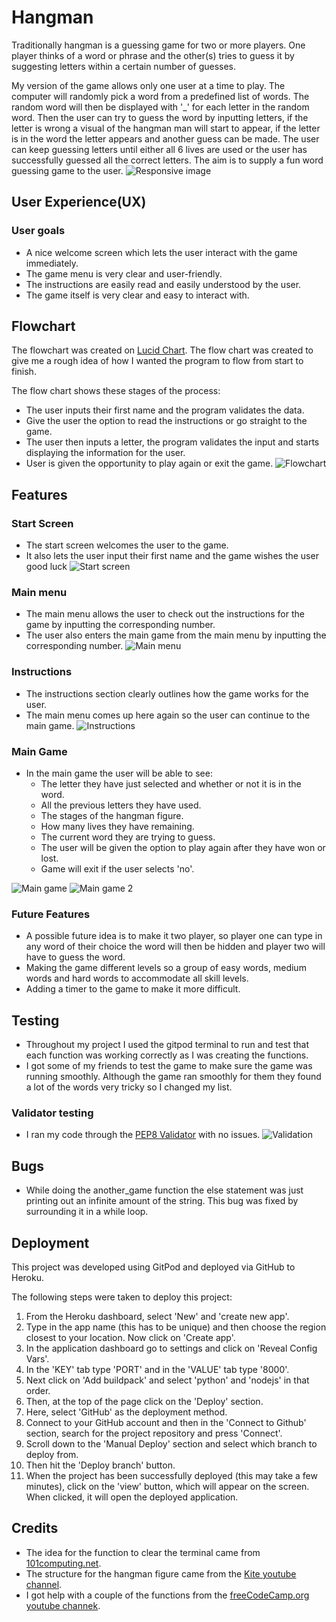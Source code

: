 # Hangman
Traditionally hangman is a guessing game for two or more players. One player thinks of a word or phrase and the other(s) tries to guess it by suggesting letters within a certain number of guesses.

My version of the game allows only one user at a time to play. The computer will randomly pick a word from a predefined list of words. The random word will then be displayed with '_' for each letter in the random word. Then the user can try to guess the word by inputting letters, if the letter is wrong a visual of the hangman man will start to appear, if the letter is in the word the letter appears and another guess can be made. The user can keep guessing letters until either all 6 lives are used or the user has successfully guessed all the correct letters. The aim is to supply a fun word guessing game to the user.
![Responsive image](images/responsive.jpg)

## User Experience(UX)
### User goals
* A nice welcome screen which lets the user interact with the game immediately.
* The game menu is very clear and user-friendly.
* The instructions are easily read and easily understood by the user.
* The game itself is very clear and easy to interact with.

## Flowchart
The flowchart was created on [Lucid Chart](https://www.lucidchart.com/pages/). The flow chart was created to give me a rough idea of how I wanted the program to flow from start to finish.

The flow chart shows these stages of the process:
* The user inputs their first name and the program validates the data.
* Give the user the option to read the instructions or go straight to the game.
* The user then inputs a letter, the program validates the input and starts displaying the information for the user.
* User is given the opportunity to play again or exit the game.
![Flowchart](images/lucid_chart.jpg)

## Features
### Start Screen
* The start screen welcomes the user to the game.
* It also lets the user input their first name and the game wishes the user good luck
![Start screen](images/start_screen.jpg)
### Main menu
* The main menu allows the user to check out the instructions for the game by inputting the corresponding number.
* The user also enters the main game from the main menu by inputting the corresponding number. 
![Main menu](images/main_menu.jpg)
### Instructions
* The instructions section clearly outlines how the game works for the user.
* The main menu comes up here again so the user can continue to the main game.
![Instructions](images/instructions.jpg)
### Main Game
* In the main game the user will be able to see: 
    * The letter they have just selected and whether or not it is in the word.
    * All the previous letters they have used.
    * The stages of the hangman figure.
    * How many lives they have remaining.
    * The current word they are trying to guess.
    * The user will be given the option to play again after they have won or lost.
    * Game will exit if the user selects 'no'.

![Main game](images/main_game.jpg)
![Main game 2](images/main_game2.jpg)

### Future Features
* A possible future idea is to make it two player, so player one can type in any word of their choice the word will then be hidden and player two will have to guess the word.
* Making the game different levels so a group of easy words, medium words and hard words to accommodate all skill levels. 
* Adding a timer to the game to make it more difficult. 

## Testing
* Throughout my project I used the gitpod terminal to run and test that each function was working correctly as I was creating the functions.
* I got some of my friends to test the game to make sure the game was running smoothly. Although the game ran smoothly for them they found a lot of the words very tricky so I changed my list.
### Validator testing
* I ran my code through the [PEP8 Validator](http://pep8online.com/) with no issues.
![Validation](images/pep8_validation.jpg)

## Bugs
* While doing the another_game function the else statement was just printing out an infinite amount of the string. This bug was fixed by surrounding it in a while loop.

## Deployment
This project was developed using GitPod and deployed via GitHub to Heroku.

The following steps were taken to deploy this project:

1. From the Heroku dashboard, select 'New' and 'create new app'.
2. Type in the app name (this has to be unique) and then choose the region closest to your location. Now click on 'Create app'.
3. In the application dashboard go to settings and click on 'Reveal Config Vars'.
4. In the 'KEY' tab type 'PORT' and in the 'VALUE' tab type '8000'.
5. Next click on 'Add buildpack' and select 'python' and 'nodejs' in that order.
6. Then, at the top of the page click on the 'Deploy' section.
7. Here, select 'GitHub' as the deployment method.
8. Connect to your GitHub account and then in the 'Connect to Github' section, search for the project repository and press 'Connect'.
9. Scroll down to the 'Manual Deploy' section and select which branch to deploy from.
10. Then hit the 'Deploy branch' button.
11. When the project has been successfully deployed (this may take a few minutes), click on the 'view' button, which will appear on the screen. When clicked, it will open the deployed application.

## Credits
* The idea for the function to clear the terminal came from [101computing.net](https://www.101computing.net/python-typing-text-effect/).
* The structure for the hangman figure came from the [Kite youtube channel](https://www.youtube.com/watch?v=m4nEnsavl6w).
* I got help with a couple of the functions from the [freeCodeCamp.org youtube channek](https://www.youtube.com/watch?v=8ext9G7xspg&t=1701s).
